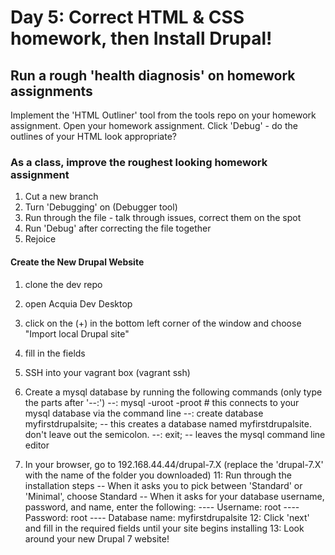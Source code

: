 # Day 5: Correct HTML & CSS homework, then Install Drupal!

## Run a rough 'health diagnosis' on homework assignments
Implement the 'HTML Outliner' tool from the tools repo on your homework assignment.
Open your homework assignment. Click 'Debug' - do the outlines of your HTML look appropriate?

### As a class, improve the roughest looking homework assignment
1. Cut a new branch
2. Turn 'Debugging' on (Debugger tool)
3. Run through the file - talk through issues, correct them on the spot
4. Run 'Debug' after correcting the file together
5. Rejoice

#### Create the New Drupal Website
1. clone the dev repo
2. open Acquia Dev Desktop 
3. click on the (+) in the bottom left corner of the window and choose "Import local Drupal site"
4. fill in the fields


8. SSH into your vagrant box (vagrant ssh)
9. Create a mysql database by running the following commands (only type the parts after '--:')
--: mysql -uroot -proot # this connects to your mysql database via the command line
--: create database myfirstdrupalsite; -- this creates a database named myfirstdrupalsite. don't leave out the semicolon.
--: exit; -- leaves the mysql command line editor
10. In your browser, go to 192.168.44.44/drupal-7.X (replace the 'drupal-7.X' with the name of the folder you downloaded)
11: Run through the installation steps
-- When it asks you to pick between 'Standard' or 'Minimal', choose Standard
-- When it asks for your database username, password, and name, enter the following:
---- Username: root
---- Password: root
---- Database name: myfirstdrupalsite
12: Click 'next' and fill in the required fields until your site begins installing
13: Look around your new Drupal 7 website!
